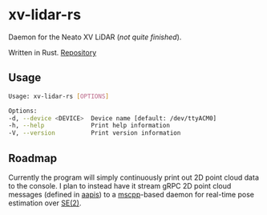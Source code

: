 # xv-lidar-rs

Daemon for the Neato XV LiDAR (*not quite finished*).

Written in Rust. [Repository](https://github.com/goromal/xv-lidar-rs)

## Usage

```bash
Usage: xv-lidar-rs [OPTIONS]

Options:
-d, --device <DEVICE>  Device name [default: /dev/ttyACM0]
-h, --help             Print help information
-V, --version          Print version information
```

## Roadmap

Currently the program will simply continuously print out 2D point cloud data to the console.
I plan to instead have it stream gRPC 2D point cloud messages (defined in [aapis](https://github.com/goromal/aapis))
to a [mscpp](../cpp/mscpp.md)-based daemon for real-time pose estimation over [SE(2)](../cpp/manif-geom-cpp.md).

